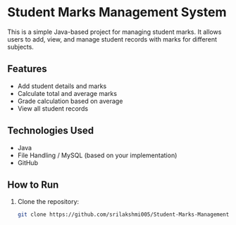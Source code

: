 # Student Marks Management System

This is a simple Java-based project for managing student marks. It allows users to add, view, and manage student records with marks for different subjects.

## Features

- Add student details and marks
- Calculate total and average marks
- Grade calculation based on average
- View all student records

## Technologies Used

- Java
- File Handling / MySQL (based on your implementation)
- GitHub

## How to Run

1. Clone the repository:
   ```bash
   git clone https://github.com/srilakshmi005/Student-Marks-Management.git

